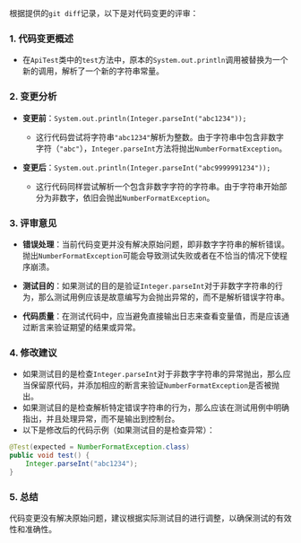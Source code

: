 根据提供的`git diff`记录，以下是对代码变更的评审：

### 1. 代码变更概述
- 在`ApiTest`类中的`test`方法中，原本的`System.out.println`调用被替换为一个新的调用，解析了一个新的字符串常量。

### 2. 变更分析
- **变更前**：`System.out.println(Integer.parseInt("abc1234"));`
  - 这行代码尝试将字符串`"abc1234"`解析为整数。由于字符串中包含非数字字符（`"abc"`），`Integer.parseInt`方法将抛出`NumberFormatException`。

- **变更后**：`System.out.println(Integer.parseInt("abc9999991234"));`
  - 这行代码同样尝试解析一个包含非数字字符的字符串。由于字符串开始部分为非数字，依旧会抛出`NumberFormatException`。

### 3. 评审意见
- **错误处理**：当前代码变更并没有解决原始问题，即非数字字符串的解析错误。抛出`NumberFormatException`可能会导致测试失败或者在不恰当的情况下使程序崩溃。

- **测试目的**：如果测试的目的是验证`Integer.parseInt`对于非数字字符串的行为，那么测试用例应该是故意编写为会抛出异常的，而不是解析错误字符串。

- **代码质量**：在测试代码中，应当避免直接输出日志来查看变量值，而是应该通过断言来验证期望的结果或异常。

### 4. 修改建议
- 如果测试目的是检查`Integer.parseInt`对于非数字字符串的异常抛出，那么应当保留原代码，并添加相应的断言来验证`NumberFormatException`是否被抛出。
- 如果测试目的是检查解析特定错误字符串的行为，那么应该在测试用例中明确指出，并且处理异常，而不是输出到控制台。
- 以下是修改后的代码示例（如果测试目的是检查异常）：

```java
@Test(expected = NumberFormatException.class)
public void test() {
    Integer.parseInt("abc1234");
}
```

### 5. 总结
代码变更没有解决原始问题，建议根据实际测试目的进行调整，以确保测试的有效性和准确性。